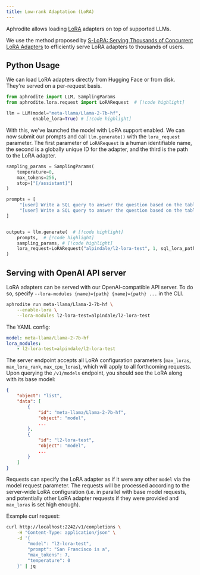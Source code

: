 ```yaml
---
title: Low-rank Adaptation (LoRA)
---
```


Aphrodite allows loading [LoRA](https://arxiv.org/abs/2106.09685) adapters on top of supported LLMs.

We use the method proposed by [S-LoRA: Serving Thousands of Concurrent LoRA Adapters](https://arxiv.org/abs/2311.03285) to efficiently serve LoRA adapters to thousands of users.

## Python Usage

We can load LoRA adapters directly from Hugging Face or from disk. They're served on a per-request basis.

```py
from aphrodite import LLM, SamplingParams
from aphrodite.lora.request import LoRARequest  # [!code highlight]

llm = LLM(model="meta-llama/Llama-2-7b-hf",
          enable_lora=True) # [!code highlight]
```

With this, we've launched the model with LoRA support enabled. We can now submit our prompts and call `llm.generate()` with the `lora_request` parameter. The first parameter of `LoRARequest` is a human identifiable name, the second is a globally unique ID for the adapter, and the third is the path to the LoRA adapter.

```py
sampling_params = SamplingParams(
    temperature=0,
    max_tokens=256,
    stop=["[/assistant]"]
)

prompts = [
     "[user] Write a SQL query to answer the question based on the table schema.\n\n context: CREATE TABLE table_name_74 (icao VARCHAR, airport VARCHAR)\n\n question: Name the ICAO for lilongwe international airport [/user] [assistant]",
     "[user] Write a SQL query to answer the question based on the table schema.\n\n context: CREATE TABLE table_name_11 (nationality VARCHAR, elector VARCHAR)\n\n question: When Anchero Pantaleone was the elector what is under nationality? [/user] [assistant]",
]


outputs = llm.generate(  # [!code highlight]
    prompts,  # [!code highlight]
    sampling_params, # [!code highlight]
    lora_request=LoRARequest("alpindale/l2-lora-test", 1, sql_lora_path)   # [!code highlight]
)
```

## Serving with OpenAI API server

LoRA adapters can be served with our OpenAI-compatible API server. To do so, specify `--lora-modules {name}={path} {name}={path} ...` in the CLI. 

```sh
aphrodite run meta-llama/Llama-2-7b-hf \
    --enable-lora \
    --lora-modules l2-lora-test=alpindale/l2-lora-test
```

The YAML config:

```yaml
model: meta-llama/Llama-2-7b-hf
lora_modules:
    - l2-lora-test=alpindale/l2-lora-test
```

The server endpoint accepts all LoRA configuration parameters (`max_loras`, `max_lora_rank`, `max_cpu_loras`), which will apply to all forthcoming requests. Upon querying the `/v1/models` endpoint, you should see the LoRA along with its base model:

```json
{
    "object": "list",
    "data": [
        {
            "id": "meta-llama/Llama-2-7b-hf",
            "object": "model",
            ...
        },
        {
            "id": "l2-lora-test",
            "object": "model",
            ...
        }
    ]
}
```

Requests can specify the LoRA adapter as if it were any other `model` via the model request parameter. The requests will be processed according to the server-wide LoRA configuration (i.e. in parallel with base model requests, and potentially other LoRA adapter requests if they were provided and `max_loras` is set high enough).

Example curl request:

```sh
curl http://localhost:2242/v1/completions \
    -H "Content-Type: application/json" \
    -d '{
        "model": "l2-lora-test",
        "prompt": "San Francisco is a",
        "max_tokens": 7,
        "temperature": 0
    }' | jq
```